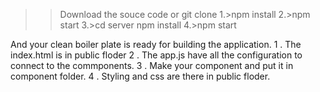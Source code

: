 
>> Download the souce code or git clone
>>  1.>npm install
>>  2.>npm start
>>  3.>cd server npm install
>>  4.>npm start

And your clean boiler plate is ready for building the application.
1 . The index.html is in public floder
2 . The app.js have all the configuration to connect to the commponents.
3 . Make your component and put it in component folder.
4 . Styling and css are there in public floder.

